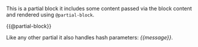 This is a partial block it includes some content passed via the block content and rendered using `@partial-block`.

{{@partial-block}}

Like any other partial it also handles hash parameters: *{{message}}*.
